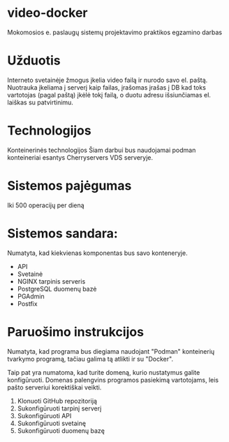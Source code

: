 # video-docker
Mokomosios e. paslaugų sistemų projektavimo praktikos egzamino darbas 
# Užduotis
Interneto svetainėje žmogus įkelia video failą ir nurodo savo el. paštą. Nuotrauka įkeliama į serverį kaip failas, įrašomas įrašas į DB kad toks vartotojas (pagal paštą) įkėlė tokį failą, o duotu adresu išsiunčiamas el. laiškas su patvirtinimu. 
# Technologijos
Konteinerinės technologijos
Šiam darbui bus naudojamai podman konteineriai esantys Cherryservers VDS serveryje.
# Sistemos pajėgumas
Iki 500 operacijų per dieną

# Sistemos sandara:
Numatyta, kad kiekvienas komponentas bus savo konteneryje.
- API
- Svetainė
- NGINX tarpinis serveris
- PostgreSQL duomenų bazė
- PGAdmin
- Postfix 

# Paruošimo instrukcijos
Numatyta, kad programa bus diegiama naudojant "Podman" konteinerių tvarkymo programą, tačiau galima tą atlikti ir su "Docker". 

Taip pat yra numatoma, kad turite domeną, kurio nustatymus galite konfigūruoti. Domenas palengvins programos pasiekimą vartotojams, leis pašto serveriui korektiškai veikti. 
1. Klonuoti GitHub repozitoriją
2. Sukonfigūruoti tarpinį serverį
3. Sukonfigūruoti API
4. Sukonfigūruoti svetainę
5. Sukonfigūruoti duomenų bazę
